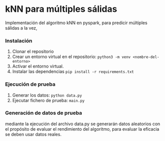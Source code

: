 # kNN para múltiples sálidas

Implementación del algoritmo kNN en pyspark, para predicir múltiples sálidas a la vez,

### Instalación

1. Clonar el repositorio
2. Crear un entorno virtual en el repositorio: ```python3 -m venv <nombre-del-entorno>```
3. Activar el entorno virtual.
4. Instalar las dependencias ```pip install -r requirements.txt```

### Ejecución de prueba

1. Generar los datos: ```python data.py```
2. Ejecutar fichero de prueba: ```main.py```

### Generación de datos de prueba

mediante la ejecución del archivo data.py se generarán datos aleatorios con el propósito de evaluar el rendimiento del algoritmo, para evaluar la eficacia se deben usar datos reales.
